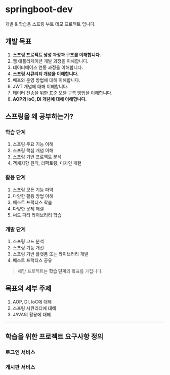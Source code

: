 # springboot-dev
개발 &amp; 학습용 스프링 부트 데모 프로젝트 입니다.

## 개발 목표
1. **스프링 프로젝트 생성 과정과 구조를 이해합니다.**
2. 웹 애플리케이션 개발 과정을 이해합니다.
3. 데이터베이스 연동 과정을 이해합니다.
4. **스프링 시큐리티 개념을 이해합니다.**
5. 배포와 운영 방법에 대해 이해합니다.
6. JWT 개념에 대해 이해합니다.
7. 데이터 전송을 위한 표준 모델 구축 방법을 이해합니다.
8. **AOP와 loC, DI 개념에 대해 이해합니다.**

## 스프링을 왜 공부하는가?

### 학습 단계
1. 스프링 주요 기능 이해
2. 스프링 핵심 개념 이해
3. 스프링 기반 프로젝트 분석
4. 객체지향 원칙, 리팩토링, 디자인 패턴

### 활용 단계
1. 스프링 모든 기능 파악
2. 다양한 활용 방법 이해
3. 베스트 프랙티스 학습
4. 다양한 문제 해결
5. 써드 파티 라이브러리 학습

### 개발 단계
1. 스프링 코드 분석
2. 스프링 기능 개선
3. 스프링 기반 플랫폼 또는 라이브러리 개발
4. 베스트 프랙티스 공유

> 해당 프로젝트는 **학습 단계**의 목표를 가집니다.

## 목표의 세부 주제
1. AOP, DI, loC에 대해
2. 스프링 시큐리티에 대해
3. JAVA의 활용에 대해

***

## 학습을 위한 프로젝트 요구사항 정의

### 로그인 서비스

### 게시판 서비스
